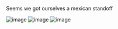 Seems we got ourselves a mexican standoff

![image](https://user-images.githubusercontent.com/13273673/139593169-29fffdc4-4564-4417-a479-49abfe678b69.png)
![image](https://user-images.githubusercontent.com/13273673/139593108-a6ddae59-df66-4bf2-bf16-46b894f9b11b.png)
![image](https://user-images.githubusercontent.com/13273673/139592416-2040aecb-cb33-4035-802a-7d1b1f059426.png)

